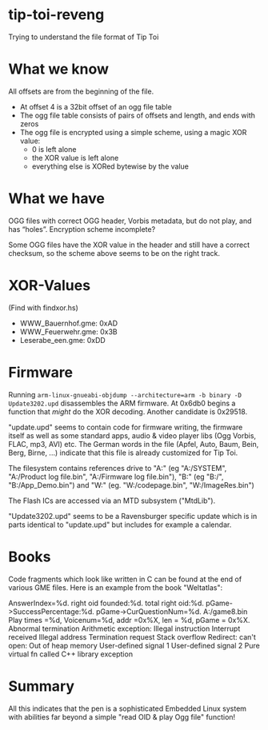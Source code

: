 tip-toi-reveng
==============

Trying to understand the file format of Tip Toi

What we know
============

All offsets are from the beginning of the file.
 * At offset 4 is a 32bit offset of an ogg file table
 * The ogg file table consists of pairs of offsets and length, and ends with zeros
 * The ogg file is encrypted using a simple scheme, using a magic XOR value:
   - 0 is left alone
   - the XOR value is left alone
   - everything else is XORed bytewise by the value

What we have
============

OGG files with correct OGG header, Vorbis metadata, but do not play, and has “holes”. Encryption scheme incomplete?

Some OGG files have the XOR value in the header and still have a correct checksum, so the scheme above seems to be on the right track.


XOR-Values
==========

(Find with findxor.hs)

 * WWW_Bauernhof.gme: 0xAD
 * WWW_Feuerwehr.gme: 0x3B
 * Leserabe_een.gme: 0xDD

Firmware
========

Running `arm-linux-gnueabi-objdump --architecture=arm -b binary -D Update3202.upd` disassembles the ARM firmware. At 0x6db0 begins a function that *might* do the XOR decoding. Another candidate is 0x29518.

"update.upd" seems to contain code for firmware writing, the firmware itself as well as some standard apps, audio & video player libs (Ogg Vorbis, FLAC, mp3, AVI) etc.
The German words in the file (Apfel, Auto, Baum, Bein, Berg, Birne, ...) indicate that this file is already customized for Tip Toi.

The filesystem contains references drive to "A:" (eg "A:/SYSTEM", "A:/Product log file.bin", "A:/Firmware log file.bin"), "B:" (eg "B:/", "B:/App_Demo.bin") and "W:" (eg. "W:/codepage.bin", "W:/ImageRes.bin")

The Flash ICs are accessed via an MTD subsystem ("MtdLib").

"Update3202.upd" seems to be a Ravensburger specific update which is in parts identical to "update.upd" but includes for example a calendar.


Books
=====

Code fragments which look like written in C can be found at the end of various GME files.
Here is an example from the book "Weltatlas":

AnswerIndex=%d.
right oid founded:%d. total right oid:%d.
pGame->SuccessPercentage:%d.
pGame->CurQuestionNum=%d.
A:/game8.bin
Play times =%d, Voicenum=%d, addr =0x%X, len = %d, pGame = 0x%X.
Abnormal termination   Arithmetic exception:  Illegal instruction 
Interrupt received     Illegal address        Termination request Stack 
overflow         Redirect: can't open:  Out of heap memory User-defined 
signal 1  User-defined signal 2  Pure virtual fn called C++ library  exception


Summary
=======

All this indicates that the pen is a sophisticated Embedded Linux system with abilities far beyond a simple "read OID & play Ogg file" function!

